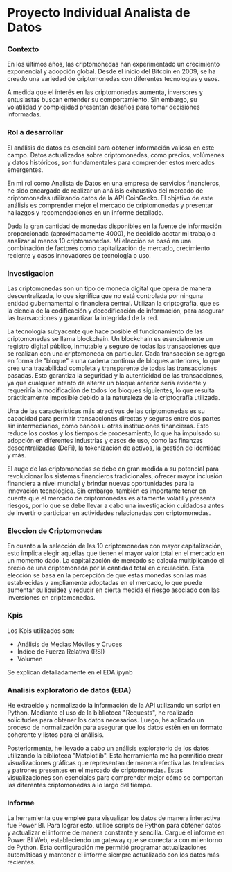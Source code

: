 # **Proyecto Individual Analista de Datos**


### **Contexto**

En los últimos años, las criptomonedas han experimentado un crecimiento exponencial y adopción global. Desde el inicio del Bitcoin en 2009, se ha creado una variedad de criptomonedas con diferentes tecnologías y usos.

A medida que el interés en las criptomonedas aumenta, inversores y entusiastas buscan entender su comportamiento. Sin embargo, su volatilidad y complejidad presentan desafíos para tomar decisiones informadas.

### **Rol a desarrollar**

El análisis de datos es esencial para obtener información valiosa en este campo. Datos actualizados sobre criptomonedas, como precios, volúmenes y datos históricos, son fundamentales para comprender estos mercados emergentes.

En mi rol como Analista de Datos en una empresa de servicios financieros, he sido encargado de realizar un análisis exhaustivo del mercado de criptomonedas utilizando datos de la API CoinGecko. El objetivo de este análisis es comprender mejor el mercado de criptomonedas y presentar hallazgos y recomendaciones en un informe detallado.

Dada la gran cantidad de monedas disponibles en la fuente de información proporcionada (aproximadamente 4000), he decidido acotar mi trabajo a analizar al menos 10 criptomonedas. Mi elección se basó en una combinación de factores como capitalización de mercado, crecimiento reciente y casos innovadores de tecnología o uso.

### **Investigacion**

Las criptomonedas son un tipo de moneda digital que opera de manera descentralizada, lo que significa que no está controlada por ninguna entidad gubernamental o financiera central. Utilizan la criptografía, que es la ciencia de la codificación y decodificación de información, para asegurar las transacciones y garantizar la integridad de la red.

La tecnología subyacente que hace posible el funcionamiento de las criptomonedas se llama blockchain. Un blockchain es esencialmente un registro digital público, inmutable y seguro de todas las transacciones que se realizan con una criptomoneda en particular. Cada transacción se agrega en forma de "bloque" a una cadena continua de bloques anteriores, lo que crea una trazabilidad completa y transparente de todas las transacciones pasadas. Esto garantiza la seguridad y la autenticidad de las transacciones, ya que cualquier intento de alterar un bloque anterior sería evidente y requeriría la modificación de todos los bloques siguientes, lo que resulta prácticamente imposible debido a la naturaleza de la criptografía utilizada.

Una de las características más atractivas de las criptomonedas es su capacidad para permitir transacciones directas y seguras entre dos partes sin intermediarios, como bancos u otras instituciones financieras. Esto reduce los costos y los tiempos de procesamiento, lo que ha impulsado su adopción en diferentes industrias y casos de uso, como las finanzas descentralizadas (DeFi), la tokenización de activos, la gestión de identidad y más.

El auge de las criptomonedas se debe en gran medida a su potencial para revolucionar los sistemas financieros tradicionales, ofrecer mayor inclusión financiera a nivel mundial y brindar nuevas oportunidades para la innovación tecnológica. Sin embargo, también es importante tener en cuenta que el mercado de criptomonedas es altamente volátil y presenta riesgos, por lo que se debe llevar a cabo una investigación cuidadosa antes de invertir o participar en actividades relacionadas con criptomonedas.

### **Eleccion de Criptomonedas**

En cuanto a la selección de las 10 criptomonedas con mayor capitalización, esto implica elegir aquellas que tienen el mayor valor total en el mercado en un momento dado. La capitalización de mercado se calcula multiplicando el precio de una criptomoneda por la cantidad total en circulación. Esta elección se basa en la percepción de que estas monedas son las más establecidas y ampliamente adoptadas en el mercado, lo que puede aumentar su liquidez y reducir en cierta medida el riesgo asociado con las inversiones en criptomonedas.

### **Kpis**

Los Kpis utilizados son:
- Análisis de Medias Móviles y Cruces
- Índice de Fuerza Relativa (RSI)
- Volumen

Se explican detalladamente en el EDA.ipynb

### **Analisis exploratorio de datos (EDA)**

He extraeido y normalizado la información de la API utilizando un script en Python. Mediante el uso de la biblioteca "Requests", he realizado solicitudes para obtener los datos necesarios. Luego, he aplicado un proceso de normalización para asegurar que los datos estén en un formato coherente y listos para el análisis.

Posteriormente, he llevado a cabo un análisis exploratorio de los datos utilizando la biblioteca "Matplotlib". Esta herramienta me ha permitido crear visualizaciones gráficas que representan de manera efectiva las tendencias y patrones presentes en el mercado de criptomonedas. Estas visualizaciones son esenciales para comprender mejor cómo se comportan las diferentes criptomonedas a lo largo del tiempo.

### **Informe**
La herramienta que empleé para visualizar los datos de manera interactiva fue Power BI. Para lograr esto, utilicé scripts de Python para obtener datos y actualizar el informe de manera constante y sencilla. Cargué el informe en Power BI Web, estableciendo un gateway que se conectara con mi entorno de Python. Esta configuración me permitió programar actualizaciones automáticas y mantener el informe siempre actualizado con los datos más recientes.


